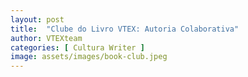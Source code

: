 ```yaml
---
layout: post
title:  "Clube do Livro VTEX: Autoria Colaborativa"
author: VTEXteam
categories: [ Cultura Writer ]
image: assets/images/book-club.jpeg
---
```


